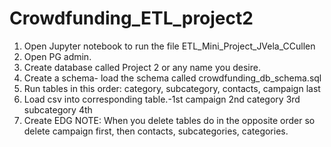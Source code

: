 # Crowdfunding_ETL_project2

			
1. Open Jupyter notebook to run the file ETL_Mini_Project_JVela_CCullen
2. Open PG admin. 
3. Create database called Project 2 or any name you desire. 
4. Create a schema- load the schema called crowdfunding_db_schema.sql 
5. Run tables in this order: category, subcategory, contacts, campaign last
5. Load csv into corresponding table.-1st campaign 2nd category 3rd subcategory 4th 
6. Create EDG
NOTE: When you delete tables do in the opposite order so delete campaign first, then contacts, subcategories, categories. 
